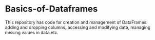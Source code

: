 # Basics-of-Dataframes
This repository has code for creation and management of DataFrames: adding and dropping columns, accessing and modifying data, managing missing values in data etc. 
